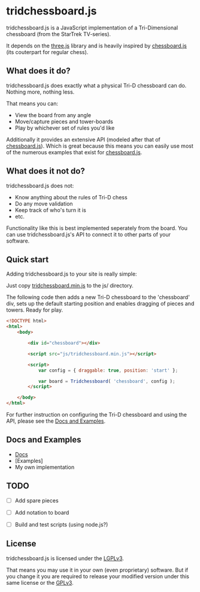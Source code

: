 # tridchessboard.js

tridchessboard.js is a JavaScript implementation of a Tri-Dimensional chessboard (from the StarTrek TV-series).

It depends on the [three.js] library and is heavily inspired by [chessboard.js] (its couterpart for regular chess).


## What does it do?

tridchessboard.js does exactly what a physical Tri-D chessboard can do. Nothing more, nothing less.

That means you can:

* View the board from any angle
* Move/capture pieces and tower-boards
* Play by whichever set of rules you'd like

Additionally it provides an extensive API (modeled after that of [chessboard.js]).
Which is great because this means you can easily use most of the numerous examples that exist for [chessboard.js].


## What does it not do?

tridchessboard.js does not:

* Know anything about the rules of Tri-D chess
* Do any move validation
* Keep track of who's turn it is
* etc.

Functionality like this is best implemented seperately from the board.
You can use tridchessboard.js's API to connect it to other parts of your software.


## Quick start

Adding tridchessboard.js to your site is really simple:

Just copy [tridchessboard.min.js](build/tridchessboard.min.js) to the js/ directory.

The following code then adds a new Tri-D chessboard to the 'chessboard' div, sets up the default starting position and enables dragging of pieces and towers.
Ready for play.

~~~html
<!DOCTYPE html>
<html>
	<body>

		<div id="chessboard"></div>

		<script src="js/tridchessboard.min.js"></script>

		<script>
			var config = { draggable: true, position: 'start' };

			var board = Tridchessboard( 'chessboard', config );
		</script>

	</body>
</html>
~~~

For further instruction on configuring the Tri-D chessboard and using the API, please see the [Docs and Examples](#docs-and-examples).


## Docs and Examples

* [Docs]
* [Examples]
* My own implementation


## TODO

* [ ] Add spare pieces
* [ ] Add notation to board
* [ ] Build and test scripts (using node.js?)


## License

tridchessboard.js is licensed under the [LGPLv3](COPYING.LESSER).

That means you may use it in your own (even proprietary) software.
But if you change it you are required to release your modified version under this same license or the [GPLv3](COPYING).


[chessboard.js]: https://github.com/oakmac/chessboardjs
[three.js]: https://github.com/mrdoob/three.js
[Docs]:
[Examples]:
